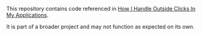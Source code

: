 This repository contains code referenced in [How I Handle Outside Clicks In My Applications](https://buildingprosebird.hashnode.dev/how-i-handle-outside-clicks-in-my-applications).

It is part of a broader project and may not function as expected on its own.
